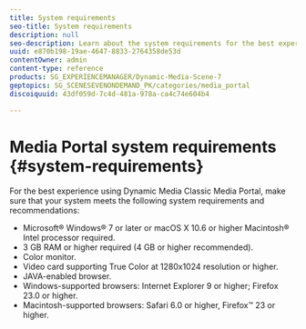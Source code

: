 ```yaml
---
title: System requirements
seo-title: System requirements
description: null
seo-description: Learn about the system requirements for the best experience using Media Portal. 
uuid: e870b198-19ae-4647-8833-2764358de53d
contentOwner: admin
content-type: reference
products: SG_EXPERIENCEMANAGER/Dynamic-Media-Scene-7
geptopics: SG_SCENESEVENONDEMAND_PK/categories/media_portal
discoiquuid: 43df059d-7c4d-481a-978a-ca4c74e604b4

---
```


# Media Portal system requirements {#system-requirements}

For the best experience using Dynamic Media Classic Media Portal, make sure that your system meets the following system requirements and recommendations:

* Microsoft® Windows® 7 or later or macOS X 10.6 or higher Macintosh® Intel processor required.
* 3 GB RAM or higher required (4 GB or higher recommended).
* Color monitor.
* Video card supporting True Color at 1280x1024 resolution or higher.
* JAVA-enabled browser.
* Windows-supported browsers: Internet Explorer 9 or higher; Firefox 23.0 or higher.
* Macintosh-supported browsers: Safari 6.0 or higher, Firefox™ 23 or higher.

